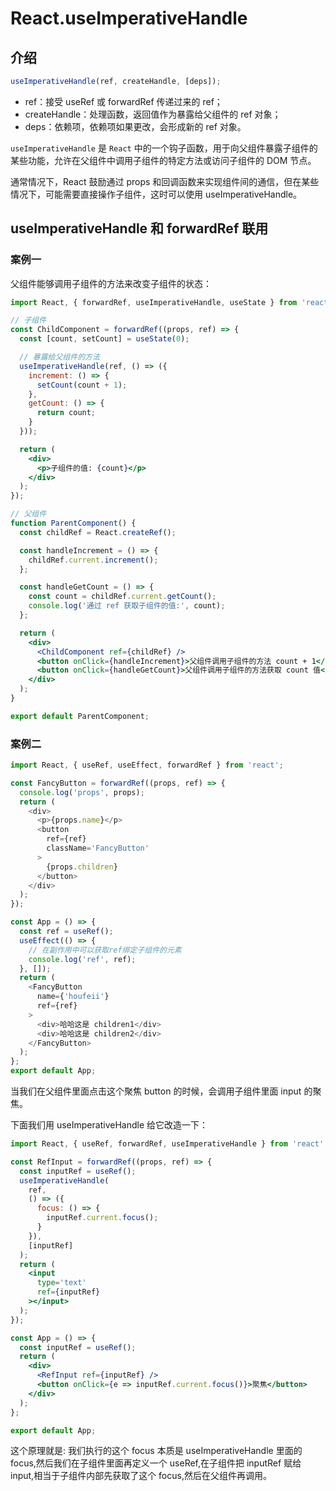 # React.useImperativeHandle

## 介绍

```jsx
useImperativeHandle(ref, createHandle, [deps]);
```

- ref：接受 useRef 或 forwardRef 传递过来的 ref；
- createHandle：处理函数，返回值作为暴露给父组件的 ref 对象；
- deps：依赖项，依赖项如果更改，会形成新的 ref 对象。

`useImperativeHandle` 是 `React` 中的一个钩子函数，用于向父组件暴露子组件的某些功能，允许在父组件中调用子组件的特定方法或访问子组件的 DOM 节点。

通常情况下，React 鼓励通过 props 和回调函数来实现组件间的通信，但在某些情况下，可能需要直接操作子组件，这时可以使用 useImperativeHandle。

## useImperativeHandle 和 forwardRef 联用

### 案例一

父组件能够调用子组件的方法来改变子组件的状态：

```jsx
import React, { forwardRef, useImperativeHandle, useState } from 'react';

// 子组件
const ChildComponent = forwardRef((props, ref) => {
  const [count, setCount] = useState(0);

  // 暴露给父组件的方法
  useImperativeHandle(ref, () => ({
    increment: () => {
      setCount(count + 1);
    },
    getCount: () => {
      return count;
    }
  }));

  return (
    <div>
      <p>子组件的值: {count}</p>
    </div>
  );
});

// 父组件
function ParentComponent() {
  const childRef = React.createRef();

  const handleIncrement = () => {
    childRef.current.increment();
  };

  const handleGetCount = () => {
    const count = childRef.current.getCount();
    console.log('通过 ref 获取子组件的值:', count);
  };

  return (
    <div>
      <ChildComponent ref={childRef} />
      <button onClick={handleIncrement}>父组件调用子组件的方法 count + 1</button>
      <button onClick={handleGetCount}>父组件调用子组件的方法获取 count 值</button>
    </div>
  );
}

export default ParentComponent;
```

### 案例二

```js
import React, { useRef, useEffect, forwardRef } from 'react';

const FancyButton = forwardRef((props, ref) => {
  console.log('props', props);
  return (
    <div>
      <p>{props.name}</p>
      <button
        ref={ref}
        className='FancyButton'
      >
        {props.children}
      </button>
    </div>
  );
});

const App = () => {
  const ref = useRef();
  useEffect(() => {
    // 在副作用中可以获取ref绑定子组件的元素
    console.log('ref', ref);
  }, []);
  return (
    <FancyButton
      name={'houfeii'}
      ref={ref}
    >
      <div>哈哈这是 children1</div>
      <div>哈哈这是 children2</div>
    </FancyButton>
  );
};
export default App;
```

当我们在父组件里面点击这个聚焦 button 的时候，会调用子组件里面 input 的聚焦。

下面我们用 useImperativeHandle 给它改造一下：

```jsx
import React, { useRef, forwardRef, useImperativeHandle } from 'react';

const RefInput = forwardRef((props, ref) => {
  const inputRef = useRef();
  useImperativeHandle(
    ref,
    () => ({
      focus: () => {
        inputRef.current.focus();
      }
    }),
    [inputRef]
  );
  return (
    <input
      type='text'
      ref={inputRef}
    ></input>
  );
});

const App = () => {
  const inputRef = useRef();
  return (
    <div>
      <RefInput ref={inputRef} />
      <button onClick={e => inputRef.current.focus()}>聚焦</button>
    </div>
  );
};

export default App;
```

这个原理就是: 我们执行的这个 focus 本质是 useImperativeHandle 里面的 focus,然后我们在子组件里面再定义一个 useRef,在子组件把 inputRef 赋给 input,相当于子组件内部先获取了这个 focus,然后在父组件再调用。
